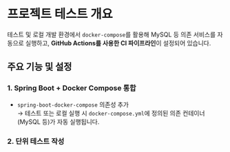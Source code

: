 # 프로젝트 테스트 개요
테스트 및 로컬 개발 환경에서 `docker-compose`를 활용해 MySQL 등 의존 서비스를 자동으로 실행하고, **GitHub Actions를 사용한 CI 파이프라인**이 설정되어 있습니다.

## 주요 기능 및 설정

### 1. Spring Boot + Docker Compose 통합

- `spring-boot-docker-compose` 의존성 추가  
  → 테스트 또는 로컬 실행 시 `docker-compose.yml`에 정의된 의존 컨테이너(MySQL 등)가 자동 실행됩니다.

### 2. 단위 테스트 작성
